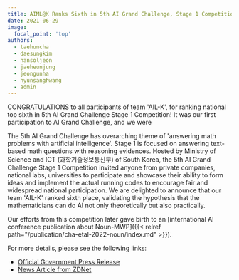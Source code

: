 ```yaml
---
title: AIML@K Ranks Sixth in 5th AI Grand Challenge, Stage 1 Competition
date: 2021-06-29
image:
  focal_point: 'top'
authors:
  - taehuncha
  - daesungkim
  - hansoljeon
  - jaeheunjung
  - jeongunha
  - hyunsanghwang
  - admin
---
```


CONGRATULATIONS to all participants of team 'AIL-K', for ranking national top sixth in 5th AI Grand Challenge Stage 1 Competition!  It was our first participation to AI Grand Challenge, and we were 

<!--more-->

The 5th AI Grand Challenge has overarching theme of 'answering math problems with artificial intelligence'. 
Stage 1 is focused on answering text-based math questions with reasoning evidences. 
Hosted by Ministry of Science and ICT (과학기술정보통신부) of South Korea, the 5th AI Grand Challenge Stage 1 Competition invited anyone from private companies, national labs, universities to participate and showcase their ability to form ideas and implement the actual running codes to encourage fair and widespread national participation.
We are delighted to announce that our team 'AIL-K' ranked sixth place, validating the hypothesis that the mathematicians can do AI not only theoretically but also practically. 

Our efforts from this competition later gave birth to an [international AI conference publication about Noun-MWP]({{< relref path="/publication/cha-etal-2022-noun/index.md" >}}). 

For more details, please see the following links:

- [Official Government Press Release](https://www.korea.kr/briefing/pressReleaseView.do?newsId=156459436&pWise=main&pWiseMain=E1#pressRelease)
- [News Article from ZDNet](https://zdnet.co.kr/view/?no=20210515233330)
